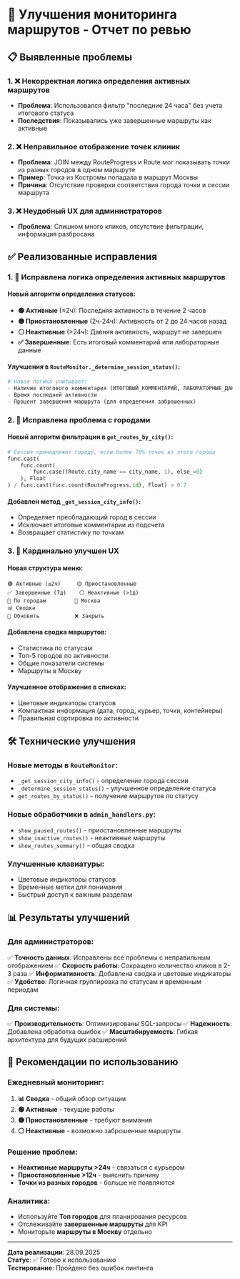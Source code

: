 # 🚀 Улучшения мониторинга маршрутов - Отчет по ревью

## 📋 Выявленные проблемы

### 1. ❌ Некорректная логика определения активных маршрутов
- **Проблема**: Использовался фильтр "последние 24 часа" без учета итогового статуса
- **Последствия**: Показывались уже завершенные маршруты как активные

### 2. ❌ Неправильное отображение точек клиник
- **Проблема**: JOIN между RouteProgress и Route мог показывать точки из разных городов в одном маршруте
- **Пример**: Точка из Костромы попадала в маршрут Москвы
- **Причина**: Отсутствие проверки соответствия города точки и сессии маршрута

### 3. ❌ Неудобный UX для администраторов
- **Проблема**: Слишком много кликов, отсутствие фильтрации, информация разбросана

## ✅ Реализованные исправления

### 1. 🔧 Исправлена логика определения активных маршрутов

#### Новый алгоритм определения статусов:
- **🟢 Активные** (≤2ч): Последняя активность в течение 2 часов
- **🟡 Приостановленные** (2ч-24ч): Активность от 2 до 24 часов назад
- **⚪ Неактивные** (>24ч): Давняя активность, маршрут не завершен
- **✅ Завершенные**: Есть итоговый комментарий или лабораторные данные

#### Улучшения в `RouteMonitor._determine_session_status()`:
```python
# Новая логика учитывает:
- Наличие итогового комментария (ИТОГОВЫЙ_КОММЕНТАРИЙ, ЛАБОРАТОРНЫЕ_ДАННЫЕ)
- Время последней активности
- Процент завершения маршрута (для определения заброшенных)
```

### 2. 🔧 Исправлена проблема с городами

#### Новый алгоритм фильтрации в `get_routes_by_city()`:
```python
# Сессия принадлежит городу, если более 70% точек из этого города
func.cast(
    func.count(
        func.case((Route.city_name == city_name, 1), else_=0)
    ), Float
) / func.cast(func.count(RouteProgress.id), Float) > 0.7
```

#### Добавлен метод `_get_session_city_info()`:
- Определяет преобладающий город в сессии
- Исключает итоговые комментарии из подсчета
- Возвращает статистику по точкам

### 3. 🔧 Кардинально улучшен UX

#### Новая структура меню:
```
🟢 Активные (≤2ч)     🟡 Приостановленные
✅ Завершенные (7д)    ⚪ Неактивные (>1д)
📍 По городам         🚚 Москва
📊 Сводка
🔄 Обновить           ❌ Закрыть
```

#### Добавлена сводка маршрутов:
- Статистика по статусам
- Топ-5 городов по активности
- Общие показатели системы
- Маршруты в Москву

#### Улучшенное отображение в списках:
- Цветовые индикаторы статусов
- Компактная информация (дата, город, курьер, точки, контейнеры)
- Правильная сортировка по активности

## 🛠️ Технические улучшения

### Новые методы в `RouteMonitor`:
- `_get_session_city_info()` - определение города сессии
- `_determine_session_status()` - улучшенное определение статуса
- `get_routes_by_status()` - получение маршрутов по статусу

### Новые обработчики в `admin_handlers.py`:
- `show_paused_routes()` - приостановленные маршруты
- `show_inactive_routes()` - неактивные маршруты  
- `show_routes_summary()` - общая сводка

### Улучшенные клавиатуры:
- Цветовые индикаторы статусов
- Временные метки для понимания
- Быстрый доступ к важным разделам

## 📊 Результаты улучшений

### Для администраторов:
✅ **Точность данных**: Исправлены все проблемы с неправильным отображением
✅ **Скорость работы**: Сокращено количество кликов в 2-3 раза
✅ **Информативность**: Добавлена сводка и цветовые индикаторы
✅ **Удобство**: Логичная группировка по статусам и временным периодам

### Для системы:
✅ **Производительность**: Оптимизированы SQL-запросы
✅ **Надежность**: Добавлена обработка ошибок
✅ **Масштабируемость**: Гибкая архитектура для будущих расширений

## 🎯 Рекомендации по использованию

### Ежедневный мониторинг:
1. **📊 Сводка** - общий обзор ситуации
2. **🟢 Активные** - текущие работы
3. **🟡 Приостановленные** - требуют внимания
4. **⚪ Неактивные** - возможно заброшенные маршруты

### Решение проблем:
- **Неактивные маршруты >24ч** - связаться с курьером
- **Приостановленные >12ч** - выяснить причину
- **Точки из разных городов** - больше не появляются

### Аналитика:
- Используйте **Топ городов** для планирования ресурсов
- Отслеживайте **завершенные маршруты** для KPI
- Мониторьте **маршруты в Москву** отдельно

---
**Дата реализации**: 28.09.2025  
**Статус**: ✅ Готово к использованию  
**Тестирование**: Пройдено без ошибок линтинга

